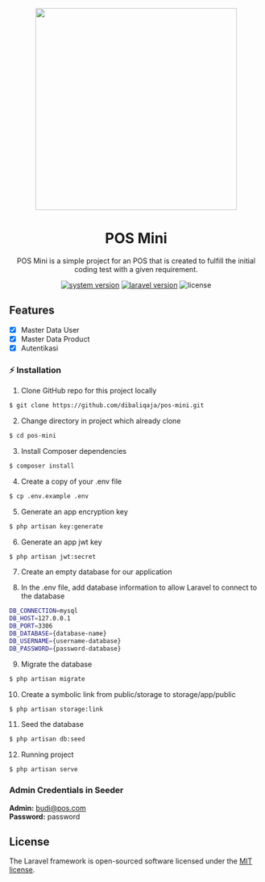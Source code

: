 <p align="center"><a href="https://laravel.com" target="_blank"><img src="https://raw.githubusercontent.com/laravel/art/master/logo-lockup/5%20SVG/2%20CMYK/1%20Full%20Color/laravel-logolockup-cmyk-red.svg" width="400"></a><h1 align="center">POS Mini</h1></p>

<p align="center">POS Mini is a simple project for an POS that is created to fulfill the initial coding test with a given requirement.</p>
<p align="center"><a href="https://github.com/dibaliqaja/pos-mini/releases" target="_blank"><img src="https://img.shields.io/badge/version-v0.0.1-red?style=for-the-badge&logo=none" alt="system version" /></a>&nbsp;<a href="https://github.com/dibaliqaja/pos-mini" target="_blank"><img src="https://img.shields.io/badge/Laravel-%5E8.54-fb503b?style=for-the-badge&logo=laravel" alt="laravel version" /></a>&nbsp;<img src="https://img.shields.io/badge/license-MIT-red?style=for-the-badge&logo=none" alt="license" /></p>

## Features
* [x] Master Data User
* [x] Master Data Product
* [x] Autentikasi

### ⚡️ Installation
1. Clone GitHub repo for this project locally
```bash
$ git clone https://github.com/dibaliqaja/pos-mini.git
```
2. Change directory in project which already clone
```bash
$ cd pos-mini
```
3. Install Composer dependencies
```bash
$ composer install
```
4. Create a copy of your .env file
```bash
$ cp .env.example .env
```
5. Generate an app encryption key
```bash
$ php artisan key:generate
```
6. Generate an app jwt key
```bash
$ php artisan jwt:secret
```
7. Create an empty database for our application

8. In the .env file, add database information to allow Laravel to connect to the database
```bash
DB_CONNECTION=mysql
DB_HOST=127.0.0.1
DB_PORT=3306
DB_DATABASE={database-name}
DB_USERNAME={username-database}
DB_PASSWORD={password-database}
```
9. Migrate the database
```bash
$ php artisan migrate
```
10. Create a symbolic link from public/storage to storage/app/public 
```bash
$ php artisan storage:link
```
11. Seed the database
```bash
$ php artisan db:seed
```
12. Running project
```bash
$ php artisan serve
```

### Admin Credentials in Seeder

**Admin:** budi@pos.com  
**Password:** password

## License

The Laravel framework is open-sourced software licensed under the [MIT license](https://opensource.org/licenses/MIT).
